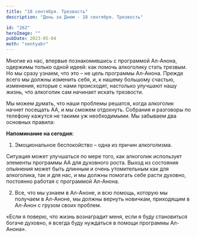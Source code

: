 ```yaml
---
title: "18 сентября. Трезвость"
description: "День за Днем - 18 сентября. Трезвость"

id: "262"
heroImage: ""
pubDate: 2023-05-04
moth: "sentyabr"
---
```


Многие из нас, впервые познакомившись с программой Ал-Анона, одержимы только
одной идеей: как помочь алкоголику стать трезвым. Но мы сразу узнаем, что это
– не цель программы Ал-Анона. Прежде всего мы должны изменить себя, и, к
нашему большому счастью, изменения, которые с нами происходят, настолько
улучшают нашу жизнь, что алкоголик сам начинает искать трезвости.

Мы можем думать, что наши проблемы решатся, когда алкоголик начнет посещать
АА, и мы сможем отдохнуть. Собрания и разговоры по телефону кажутся не такими
уж необходимыми. Мы забываем два основных правила:

**Напоминание на сегодня:**

1. Эмоциональное беспокойство – одна из причин алкоголизма.

Ситуация может улучшаться по мере того, как алкоголик использует элементы
программы АА для духовного роста. Выход из состояния опьянения может быть
длинным и очень утомительным как для алкоголика, так и для нас, и мы должны
помогать себе расти духовно, постоянно работая с программой Ал-Анона.

2. Все, что мы узнаем в Ал-Аноне, и всю помощь, которую мы получаем в Ал-Аноне, мы должны вернуть новичкам, приходящим в Ал-Анон с грузом своих проблем.

«Если я поверю, что жизнь вознаградит меня, если я буду становиться богаче
духовно, я всегда буду нуждаться в помощи программы Ал-Анона».
